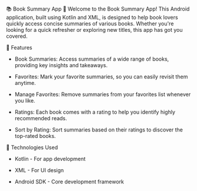📚 Book Summary App 📱
Welcome to the Book Summary App!
This Android application, built using Kotlin and XML, is designed to help book lovers quickly access concise summaries of various books. Whether you're looking for a quick refresher or exploring new titles, this app has got you covered.

🚀 Features
* Book Summaries: Access summaries of a wide range of books, providing key insights and takeaways.

- Favorites: Mark your favorite summaries, so you can easily revisit them anytime.

- Manage Favorites: Remove summaries from your favorites list whenever you like.

- Ratings: Each book comes with a rating to help you identify highly recommended reads.

- Sort by Rating: Sort summaries based on their ratings to discover the top-rated books.

📱 Technologies Used
- Kotlin - For app development

- XML - For UI design

- Android SDK - Core development framework
